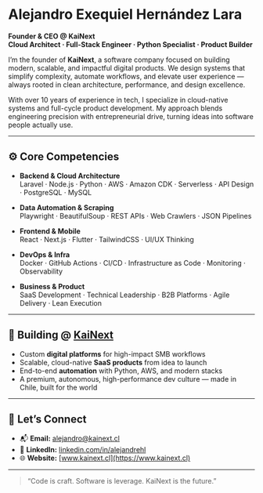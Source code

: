 # Alejandro Exequiel Hernández Lara

**Founder & CEO @ KaiNext**  
**Cloud Architect · Full-Stack Engineer · Python Specialist · Product Builder**

I’m the founder of **KaiNext**, a software company focused on building modern, scalable, and impactful digital products. We design systems that simplify complexity, automate workflows, and elevate user experience — always rooted in clean architecture, performance, and design excellence.

With over 10 years of experience in tech, I specialize in cloud-native systems and full-cycle product development. My approach blends engineering precision with entrepreneurial drive, turning ideas into software people actually use.

---

## ⚙️ Core Competencies

- **Backend & Cloud Architecture**  
  Laravel · Node.js · Python · AWS · Amazon CDK · Serverless · API Design · PostgreSQL · MySQL

- **Data Automation & Scraping**  
  Playwright · BeautifulSoup · REST APIs · Web Crawlers · JSON Pipelines

- **Frontend & Mobile**  
  React · Next.js · Flutter · TailwindCSS · UI/UX Thinking

- **DevOps & Infra**  
  Docker · GitHub Actions · CI/CD · Infrastructure as Code · Monitoring · Observability

- **Business & Product**  
  SaaS Development · Technical Leadership · B2B Platforms · Agile Delivery · Lean Execution

---

## 🚀 Building @ [KaiNext](https://www.kainext.cl)

- Custom **digital platforms** for high-impact SMB workflows  
- Scalable, cloud-native **SaaS products** from idea to launch  
- End-to-end **automation** with Python, AWS, and modern stacks  
- A premium, autonomous, high-performance dev culture — made in Chile, built for the world

---

## 🤝 Let’s Connect

- 📬 **Email:** [alejandro@kainext.cl](mailto:alejandro@kainext.cl)  
- 💼 **LinkedIn:** [linkedin.com/in/alejandrehl](https://www.linkedin.com/in/alejandrehl)  
- 🌐 **Website:** [www.kainext.cl](https://www.kainext.cl)

---

> “Code is craft. Software is leverage. KaiNext is the future.”
